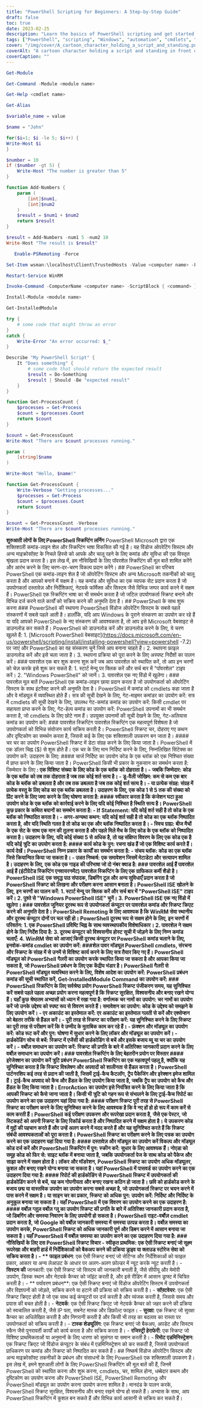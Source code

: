 ```yaml
---
title: "PowerShell Scripting for Beginners: A Step-by-Step Guide"
draft: false
toc: true
date: 2023-02-25
description: "Learn the basics of PowerShell scripting and get started with automation using this step-by-step guide."
tags: ["PowerShell", "scripting", "Windows", "automation", "cmdlets", "modules", "loops", "conditional statements", "functions", "best practices", "debugging", "testing", "variables", "PowerShell ISE", "PowerShell Remoting", "Microsoft technologies", "IT", "computer management", "coding", "administrative tasks"]
cover: "/img/cover/A_cartoon_character_holding_a_script_and_standing.png"
coverAlt: "A cartoon character holding a script and standing in front of a computer with PowerShell prompt, indicating ease in PowerShell scripting for beginners"
coverCaption: ""
---
```

```powershell
Get-Module
```
```powershell
Get-Command -Module <module name>
```
```powershell
Get-Help <cmdlet name>
```
```powershell
Get-Alias
```
```powershell
$variable_name = value
```
```powershell
$name = "John"
```
```powershell
for($i=1; $i -le 5; $i++) {
Write-Host $i
}
```
```powershell
$number = 10
if ($number -gt 5) {
    Write-Host "The number is greater than 5"
}
```
```powershell
function Add-Numbers {
    param (
        [int]$num1,
        [int]$num2
    )
    $result = $num1 + $num2
    return $result
}

$result = Add-Numbers -num1 5 -num2 10
Write-Host "The result is $result"
```
```powershell
   Enable-PSRemoting -Force
```
```powershell
Set-Item wsman:\localhost\Client\TrustedHosts -Value <computer name> -Force
```
```powershell
Restart-Service WinRM
```
```powershell
Invoke-Command -ComputerName <computer name> -ScriptBlock { <command> }
```
```powershell
Install-Module <module name>
```
```powershell
Get-InstalledModule
```
```powershell
try {
    # some code that might throw an error
}
catch {
    Write-Error "An error occurred: $_"
}
```
```powershell
Describe "My PowerShell Script" {
    It "Does something" {
        # some code that should return the expected result
        $result = Do-Something
        $result | Should -Be "expected result"
    }
}
```
```powershell
function Get-ProcessCount {
    $processes = Get-Process
    $count = $processes.Count
    return $count
}

$count = Get-ProcessCount
Write-Host "There are $count processes running."
```
```powershell
param (
    [string]$name
)

Write-Host "Hello, $name!"
```
```powershell
function Get-ProcessCount {
    Write-Verbose "Getting processes..."
    $processes = Get-Process
    $count = $processes.Count
    return $count
}

$count = Get-ProcessCount -Verbose
Write-Host "There are $count processes running."
```

  **शुरुआती लोगों के लिए PowerShell स्क्रिप्टिंग लर्निग** PowerShell Microsoft द्वारा एक शक्तिशाली कमांड-लाइन शेल और स्क्रिप्टिंग भाषा विकसित की गई है। यह विंडोज ऑपरेटिंग सिस्टम और अन्य माइक्रोसॉफ़्ट के निचले हिस्से को आपके और चालू रहने के लिए कमांड और सुविधा की एक विस्तृत श्रृंखला प्रदान करता है। इस लेख में, हम नौसिखियों के लिए पॉवरशेल स्क्रिप्टिंग की मूल बातें शामिल करेंगे और आरंभ करने के लिए चरण-दर-चरण विकल्प प्रदान करेंगे। ## PowerShell का परिचय PowerShell एक कमांड-लाइन शेल है जो ऑपरेटिंग सिस्टम और अन्य Microsoft तकनीकों को चालू करता है और आपको बनाने में सक्षम है। यह कमांड और सुविधा का एक व्यापक सेट प्रदान करता है जो उपयोगकर्ता दस्तावेज़ और निर्देशिकाएं, नेटवर्क फॉर्मेक्स और सिस्टम जैसे विभिन्न जम्पर कार्य करने में सक्षम हैं। PowerShell एक स्क्रिप्टिंग भाषा का भी समर्थन करता है जो जटिल उपयोगकर्ता स्क्रिप्ट बनाने और विभिन्न दर्ज करने वाले कार्यों को सक्रिय करने की अनुमति देता है। ## PowerShell के साथ शुरू करना ### PowerShell की स्थापना PowerShell विंडोज ऑपरेटिंग सिस्टम के सबसे पहले संस्करणों में सबसे पहले आती है। हालाँकि, यदि आप Windows के पुराने संस्करण का उपयोग कर रहे हैं या यदि आपको PowerShell के नए संस्करण की आवश्यकता है, तो आप इसे Microsoft वेबसाइट से डाउनलोड कर सकते हैं। PowerShell को डाउनलोड करें और डाउनलोड करने के लिए, ये चरण खुलते हैं: 1. [Microsoft PowerShell वेबसाइट](https://docs.microsoft.com/en-us/powershell/scripting/install/installing-powershell?view=powershell -7.2) पर जाएं और PowerShell का वह संस्करण चुनें जिसे आप बनाना चाहते हैं। 2. स्थापना फ़ाइल डाउनलोड करें और इसे चला जाता है। 3. स्थापना प्रक्रिया को पूरा करने के लिए अस्पष्ट निर्देशों का पालन करें। ### पावरशेल एक बार शुरू करना शुरू करें जब आप पावरशेल को स्थापित करें, तो आप इन चरणों को चेज़ करके इसे शुरू कर सकते हैं: 1. स्टार्ट मेन्यू पर क्लिक करें और सर्च बार में "पॉवरशेल" टाइप करें। 2. "Windows PowerShell" को जानें। 3. पावरशेल एक नए विंडो में खुलेगा। ### पावरशेल मूल बातें PowerShell एक कमांड-लाइन छाया प्रदान करता है जो उपयोगकर्ता को ऑपरेटिंग सिस्टम के साथ इंटरैक्ट करने की अनुमति देता है। PowerShell में कमांड को cmdlets कहा जाता है और वे मॉड्यूल में व्यवस्थित होते हैं। सत्र की सूची देखने के लिए, गेट-माइमर कमांडर का उपयोग करें: सत्र में cmdlets की सूची देखने के लिए, उपलब्ध गेट-कमांड कमांड का उपयोग करें: किसी cmdlet पर सहायता प्राप्त करने के लिए, गेट-हेल्प कमांड का उपयोग करें: PowerShell उपनामों का भी समर्थन करता है, जो cmdlets के लिए छोटे नाम हैं। उपयुक्त उपनामों की सूची देखने के लिए, गेट-अलियास कमांड का उपयोग करें: ### पावरशेल स्क्रिप्टिंग पावरशेल स्क्रिप्टिंग एक महत्वपूर्ण विशेषता है जो उपयोगकर्ता को विभिन्न संयोजन कार्य सक्रिय करती है। PowerShell स्क्रिप्ट चर, दोहराए गए कथन और दृष्टिकोण का समर्थन करता है, जिससे कई के लिए एक शक्तिशाली उपकरण बन जाता है। #### चर चर का उपयोग PowerShell स्क्रिप्ट में डेटा संग्रह करने के लिए किया जाता है। PowerShell में एक डॉलर चिह्न ($) से शुरू होते हैं। एक चर के लिए मान निर्दिष्ट करने के लिए, निम्नलिखित सिंटेक्स का उपयोग करें: उदाहरण के लिए: #### चार्ज निर्दिष्ट का उपयोग कोड के एक ब्लॉक को एक निश्चित संख्या में प्राप्त करने के लिए किया जाता है। PowerShell किसी भी प्रकार के नुकसान का समर्थन करता है: जिम्मेवार के लिए **: एक विशिष्ट संख्या के लिए कोड के एक ब्लॉक को दोहराता है। - **जबकि जिम्मेदार**: कोड के एक ब्लॉक को तब तक दोहराता है जब तक कोई शर्त सत्य है। - **डू-वैली जोखिम**: कम से कम एक बार कोड के ब्लॉक को डबलता है और तब तक डबलता है जब तक कोई शर्त सत्य है। - **या प्रत्येक संग्रह**: संग्रह में प्रत्येक वस्तु के लिए कोड का एक ब्लॉक डबलता है। उदाहरण के लिए, एक कोड 1 से 5 तक की संख्या को प्रिंट करने के लिए जमा करने के लिए घोषणा करता है: #### स्वीकार करता है कि कंजेशन घटा हुआ उपयोग कोड के एक ब्लॉक को कार्रवाई करने के लिए यदि कोई निश्चित है स्थिति सत्य है। PowerShell कुछ प्रकार के कथित बयानों का समर्थन करता है: - **If Statement**: यदि कोई शर्त सही है तो कोड के एक ब्लॉक को निष्पादित करता है। - **अगर-अन्यथा कथन**: यदि कोई शर्त सही है तो कोड का एक ब्लॉक निष्पादित करता है, और यदि स्थिति गलत है तो कोड का एक और ब्लॉक निष्पादित करता है। - **स्विच ग्राह्य**: बीज मैचों के एक सेट के साथ एक मान की तुलना करता है और पहले मिले मैच के लिए कोड के एक ब्लॉक को निष्पादित करता है। उदाहरण के लिए, यदि कोई संख्या 5 से अधिक है, तो यह संक्षिप्त विवरण के लिए एक कोड एक है यदि कोई त्रुटि का उपयोग करता है: #### कार्य कोड के पुन: रचना खंड हैं जो एक विशिष्ट कार्य करते हैं। कार्य देखें। PowerShell निम्न प्रकार के कार्यों का समर्थन करता है: - **संचय ब्लॉक**: कोड का एक ब्लॉक जिसे क्रियान्वित किया जा सकता है। - **उन्नत निष्कर्ष**: एक समावेशन जिसमें मेटाडेटा और सत्यापन शामिल है। उदाहरण के लिए, एक कोड एक गाइड की परिभाषा जो दो नंबर क्वाड है: ### पावरशेल आई हैं पावरशेल आई हैं (इंटीग्रेटेड स्क्रिप्टिंग एनवायरनमेंट) पावरशेल स्क्रिप्टिंग के लिए एक ग्राफिकल कर्मी शैडो है। PowerShell ISE एक समृद्ध पाठ संपादक, डिबगिंग टूल और अन्य सुविधाएँ प्रदान करता है जो PowerShell स्क्रिप्ट को लिखना और परीक्षण करना आसान बनाता है। PowerShell ISE खोलने के लिए, इन चरणों का पालन करें: 1. स्टार्ट मेन्यू पर क्लिक करें और सर्च बार में "PowerShell ISE" टाइप करें। 2. पुश्ते से "Windows PowerShell ISE" चुनें। 3. PowerShell ISE एक नए विंडो में खुलेगा। ### पावरशेल जूनियर दूरस्थ रूप से उपयोगकर्ता कंप्यूटर पर पावरशेल कमांड और स्क्रिप्ट क्रिएट करने की अनुमति देता है। PowerShell Remoting के लिए आवश्यक है कि WinRM सेवा स्थानीय और दूरस्थ कंप्यूटर दोनों पर चल रही हो। PowerShell दूरस्थ रूप से सक्षम होने के लिए, इन चरणों में परिवर्तन: 1. एक PowerShell प्रविष्टि चिह्न के साथ व्यवस्थापकीय विशेषाधिकार। 2. पावरशेल ने सक्षम होने के लिए निर्देश दिया है: 3. दूरस्थ कंप्यूटर को विश्वसनीय होस्ट सूची में जोड़ने के लिए निम्न कमांड चलाएँ: 4. WinRM सेवा को आजाएं किसी दूरस्थ कंप्यूटर पर PowerShell कमांड चलाने के लिए, इनवोक-कमांड cmdlet का उपयोग करें: ###शेल पावर मॉड्यूल PowerShell cmdlets, संरचना और स्क्रिप्ट के संग्रह में से उनमें से विशिष्ट कार्य करने के लिए सत्र तैयार किए गए हैं। PowerShell मॉड्यूल को PowerShell गैलरी का उपयोग करके स्थापित किया जा सकता है और आपका किया जा सकता है, जो PowerShell प्रबंधन के लिए एक केंद्रीय भंडार है। PowerShell गैलरी से PowerShell मॉड्यूल व्यवस्थित करने के लिए, विशेष आदेश का उपयोग करें: PowerShell प्रबंधन कमांड की सूची स्थापित करें, Get-InstalledModule Command का उपयोग करें: ### PowerShell स्क्रिप्टिंग के लिए सर्वश्रेष्ठ प्रयोग PowerShell स्क्रिप्ट पंजीकरण समय, यह सुनिश्चित करें सबसे पहले पहला अच्छा प्रयोग करना महत्वपूर्ण है कि स्क्रिप्ट सुरक्षित, विश्वसनीय और बनाए रखने योग्य हैं। यहाँ कुछ श्रेष्ठतम अभ्यासों को ध्यान में रखा गया है: वर्णात्मक चर नामों का उपयोग: चर नामों का उपयोग करें जो उनके उद्देश्य को स्पष्ट रूप से विवरण करते हैं। समावेशन का उपयोग: कोड के उद्देश्य को समझने के लिए उपयोग करें। - **एर अकाउंट का इस्तेमाल करें**: एर अकाउंट का इस्तेमाल गलती से करें और एक्सेप्शन को बेहतर तरीके से हैंडल करें। - **पूरी तरह से स्क्रिप्ट का परीक्षण करें**: यह सुनिश्चित करने के लिए स्क्रिप्ट का पूरी तरह से परीक्षण करें कि वे उम्मीद के मुताबिक काम कर रहे हैं। - **फ़ंक्शन और मॉड्यूल का उपयोग करें**: कोड रूट करें और पुन: घोषणा में सुधार करने के लिए लॉकर और मॉड्यूल का उपयोग करें। - **हार्डकोडिंग सोच से बचें**: स्क्रिप्ट में एजेंसी की हार्डकोडिंग से बचें और इसके बजाय व्यू या चर का उपयोग करें। - **वर्बोज़ समाधान का उपयोग करें**: स्क्रिप्ट की प्रगति के बारे में अतिरिक्त जानकारी प्रदान करने के लिए वर्बोज़ समाधान का उपयोग करें। ### पावरशेल स्क्रिप्टिंग के लिए बेहतरीन प्रयोग पर विस्तार #### इरेजेक्शन का उपयोग करें त्रुटि प्रबंधन PowerShell स्क्रिप्टिंग का एक महत्वपूर्ण पहलू है, क्योंकि यह सुनिश्चित करता है कि स्क्रिप्ट विश्लेषण और अपवादों को शालीनता से हैंडल करता है। PowerShell पार्टनरशिप कई तरह से प्रदान की जाती है, जिसमें ट्राई-कैच कैटलॉग, ट्रैप पैकेजिंग और इरेक्शन इमेज शामिल हैं। ट्राई-कैच अपवाद को कैच और हैंडल के लिए उपयोग किया जाता है, जबकि ट्रैप का उपयोग को कैच और हैंडल के लिए किया जाता है। ErrorAction का उपयोग इसे नियंत्रित करने के लिए किया जाता है कि आपकी स्क्रिप्ट को कैसे जाना जाता है। किसी भी त्रुटि को गहन रूप से संभालने के लिए ट्राई-कैच रिपोर्ट का उपयोग करने का एक उदाहरण यहां दिया गया है: #### परीक्षण स्क्रिप्ट पूरी तरह से PowerShell स्क्रिप्ट का परीक्षण करने के लिए सुनिश्चित करने के लिए आवश्यक है कि वे नए हों हो हो रूप में काम करें से काम करती हैं। PowerShell कई परीक्षण उपकरण और रूपरेखा प्रदान करता है, जैसे एक पेस्टर, जो स्टिकहर्ट को अपनी स्क्रिप्ट के लिए रिकॉर्ड करता है और निष्पादित करने में सक्षम होता है। ये उपकरण कोड में मुद्दों की पहचान करते हैं और उन्हें अलग करने में मदद करते हैं और यह सुनिश्चित करते हैं कि स्क्रिप्ट संबंधी आवश्यकताओं को पूरा करता है। PowerShell स्क्रिप्ट का परीक्षण करने के लिए पत्रक का उपयोग करने का एक उदाहरण यहां दिया गया है: #### दस्तावेज़ और मॉड्यूल का उपयोग करें विकल्प और मॉड्यूल कोड दर्ज करें और PowerShell स्क्रिप्टिंग में पुन: स्क्रीन करें: सुधार के लिए आवश्यक हैं। नोएडा को समूह कोड को फिर से: साइट ब्लॉक में बनाया जाता है, जबकि उपयोगकर्ता पेज के साथ कोड को पैकेज और साझा करने में सक्षम होता है। लॉकर और मॉडरेशन, PowerShell स्क्रिप्ट का उपयोग अधिक मॉड्यूलर, कुशल और बनाए रखने योग्य बनाया जा सकता है। यहां PowerShell में पासवर्ड का उपयोग करने का एक उदाहरण दिया गया है: #### रिपोर्ट की हार्डकोडिंग से PowerShell स्क्रिप्ट में उपयोगकर्ता की हार्डकोडिंग करने से बचें, यह कम गोपनीयता और बनाए रखना कठिन हो जाता है। छवि को हार्डकोड करने के बजाय छद्म या वास्तविक उपयोग का उपयोग करना सबसे अच्छा है, जो उपयोगकर्ता स्क्रिप्ट पर चयन करने में पास करने में सक्षम है। या साइन चर का प्रकार, स्क्रिप्ट को अधिक पुन: उपयोग करें: निर्दिष्ट और निर्दिष्ट के अनुकूल बनाया जा सकता है। यहाँ PowerShell में एक विवरण का उपयोग करने का एक उदाहरण है: #### वर्बोज़ ग्लूज़ वर्बोज़ ग्लू का उपयोग स्क्रिप्ट की प्रगति के बारे में अतिरिक्त जानकारी प्रदान करता है, जो डिबगिंग और समस्या निवारण के लिए उपयोगी हो सकता है। PowerShell राइट-वर्बोज़ cmdlet प्रदान करता है, जो Google को वर्बोज़ जानकारी समस्या में समस्या उत्पन्न करता है। वर्बोज़ समस्या का उपयोग करके, PowerShell स्क्रिप्ट को अधिक जानकारी पूर्ण और डिबग करने में आसान बनाया जा सकता है। यहाँ PowerShell में वर्बोज़ समस्या का उपयोग करने का एक उदाहरण दिया गया है: ### नौसिखियों के लिए दस PowerShell स्क्रिप्ट विचार - **स्वीकृत प्राथमिक**: एक ऐसी स्क्रिप्ट बनाएं जो सूक्ष्म रूपरेखा और बाहरी हार्ड में निर्देशिकाओं को बैकअप करने की प्रक्रिया ड्राइव या क्लाउड स्टोरेज सेवा को सक्रिय करता है। - ** फाइल प्रबंधन**: एक ऐसी स्क्रिप्ट बनाएं जो सेटिंग्स और निर्देशिकाओं को फाइल प्रकार, आकार या अन्य लेआउट के आधार पर अलग-अलग फ़ोल्डर में न्यूट करके न्यूट करती है। - **सिस्टम की** जानकारी: एक ऐसी स्क्रिप्ट जो सिस्टम की जानकारी बनाती है, जैसे सीपीयू और मेमोरी उपयोग, डिस्क स्थान और नेटवर्क कैप्चर को जॉइंट करती है, और इसे रीडिंग में आसान ड्राफ्ट में चित्रित करती है। - ** पर्यावरण प्रबंधन**: एक ऐसी स्क्रिप्ट बनाएं जो विंडोज ऑपरेटिंग सिस्टम में उपयोगकर्ता और विज्ञापनों को जोड़ते, सक्रिय करने या हटाने की प्रक्रिया को सक्रिय करती है। - **सॉफ़्टवेयर**: एक ऐसी स्क्रिप्ट क्रिएट होती है जो एक साथ कई कंप्यूटरों पर दर्ज करती है और व्यंजक करती है, जिससे समय और प्रयास की बचत होती है। - **नेटवर्क**: एक ऐसी स्क्रिप्ट क्रिएट जो नेटवर्क कैप्चर को जहर करने की प्रक्रिया को स्वचालित करती है, जैसे IP पता, सबनेट मास्क और डिफ़ॉल्ट फाइल। - **सुरक्षा**: एक स्क्रिप्ट जो सुरक्षा कैप्चर का अधिलेखित करती है और निगरानी करती है और किसी भी तरह का बदलाव का रास्ता पर उपयोगकर्ता को सक्रिय करती है। - **टास्क शेड्यूलिंग**: एक स्क्रिप्ट बनाएं जो बैकअप, अपडेट और सिस्टम स्कैन जैसे पुनरावर्ती कार्यों को कार्य करता है और सक्रिय करता है। - **रजिस्ट्री हेराफेरी**: एक स्क्रिप्ट जो विशिष्ट प्राथमिकताओं या अनुमानों के लिए धारणा को सुसंगत या समान करती है। - **रिमोट एडमिनिस्ट्रेशन**: एक स्क्रिप्ट क्रिएट जो विंडोज कंप्यूटर के संबंध में एडमिनिस्ट्रेशन को कर सकती है, जिससे उपयोगकर्ता प्राधिकरण पर कमांड और स्क्रिप्ट को निष्पादित कर सकते हैं। ## निष्कर्ष विंडोज ऑपरेटिंग सिस्टम और अन्य माइक्रोसॉफ्ट तकनीकों के प्रबंधन और संसाधनों के लिए PowerShell एक शक्तिशाली उपकरण है। इस लेख में, हमने शुरुआती लोगों के लिए PowerShell स्क्रिप्टिंग की मूल बातें की हैं, जिनमें PowerShell को स्थापित करना और शुरू करना, cmdlets, चर, शामिल होना, धब्बेदार कथन और दृष्टिकोण का उपयोग करना और PowerShell ISE, PowerShell Remoting और PowerShell मॉड्यूल का उपयोग करना उपयोग करना शामिल है। मानदंड के पालन करके, PowerShell स्क्रिप्ट सुरक्षित, विश्वसनीय और बनाए रखने योग्य हो सकते हैं। अभ्यास के साथ, आप PowerShell स्क्रिप्टिंग में कुशल बन सकते हैं और विभिन्न कार्य आसानी से सक्रिय कर सकते हैं।